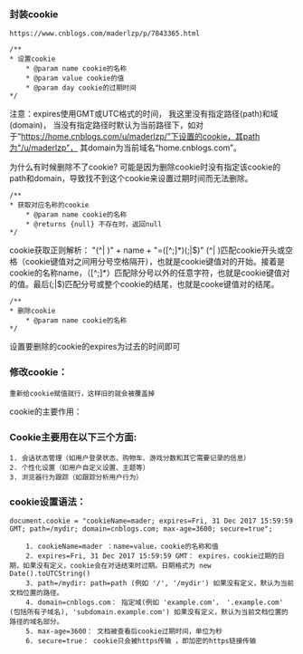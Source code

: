 ### 封装cookie

```
https://www.cnblogs.com/maderlzp/p/7843365.html

/**
* 设置cookie
    * @param name cookie的名称
    * @param value cookie的值
    * @param day cookie的过期时间
*/
```
注意：expires使用GMT或UTC格式的时间， 我这里没有指定路径(path)和域(domain)，  当没有指定路径时默认为当前路径下，如对 于“https://home.cnblogs.com/u/maderlzp/”下设置的cookie，其path为"/u/maderlzp"， 其domain为当前域名“home.cnblogs.com”。

为什么有时候删除不了cookie? 可能是因为删除cookie时没有指定该cookie的path和domain，导致找不到这个cookie来设置过期时间而无法删除。

```
/**
* 获取对应名称的cookie
    * @param name cookie的名称
    * @returns {null} 不存在时，返回null
*/
```
cookie获取正则解析：
"(^| )" + name + "=([^;]*)(;|$)"  (^| )匹配cookie开头或空格（cookie键值对之间用分号空格隔开），也就是cookie键值对的开始。接着是cookie的名称name，（[^;]*）匹配除分号以外的任意字符，也就是cookie键值对的值。最后(;|$)匹配分号或整个cookie的结尾，也就是cooke键值对的结尾。
```
/**
* 删除cookie
    * @param name cookie的名称
*/
```
设置要删除的cookie的expires为过去的时间即可

### 修改cookie：
```
重新给cookie赋值就行，这样旧的就会被覆盖掉
```
 

 

cookie的主要作用：


### Cookie主要用在以下三个方面:
```
1. 会话状态管理（如用户登录状态、购物车、游戏分数和其它需要记录的信息）
2. 个性化设置（如用户自定义设置、主题等）
3. 浏览器行为跟踪（如跟踪分析用户行为）
```

 

### cookie设置语法：

 
```
document.cookie = "cookieName=mader; expires=Fri, 31 Dec 2017 15:59:59 GMT; path=/mydir; domain=cnblogs.com; max-age=3600; secure=true";

    1. cookieName=mader ：name=value，cookie的名称和值
    2. expires=Fri, 31 Dec 2017 15:59:59 GMT： expires，cookie过期的日期，如果没有定义，cookie会在对话结束时过期。日期格式为 new Date().toUTCString()
    3. path=/mydir: path=path (例如 '/', '/mydir') 如果没有定义，默认为当前文档位置的路径。
    4. domain=cnblogs.com： 指定域(例如 'example.com'， '.example.com' (包括所有子域名), 'subdomain.example.com') 如果没有定义，默认为当前文档位置的路径的域名部分。
    5. max-age=3600： 文档被查看后cookie过期时间，单位为秒
    6. secure=true： cookie只会被https传输 ，即加密的https链接传输
```
